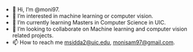 - 👋 Hi, I’m @moni97.
- 👀 I’m interested in machine learning or computer vision.
- 🌱 I’m currently learning Masters in Computer Science in UIC.
- 💞️ I’m looking to collaborate on Machine learning and computer vision related projects.
- 📫 How to reach me msidda2@uic.edu, monisam97@gmail.com.

<!---
moni97/moni97 is a ✨ special ✨ repository because its `README.md` (this file) appears on your GitHub profile.
You can click the Preview link to take a look at your changes.
--->
